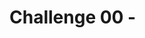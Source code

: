 # Challenge 00 - <Title of Challenge> - Coach's Guide 

**[Home](./README.md)** - [Next Solution >](./Solution-01.md)

## Notes & Guidance

A GitHub account, GitHub Copilot, and VSCode is all that is needed for this hack.  All are free and GitHub Copilot if needed has a free 30 day trial.

- [Create GitHub Account](https://github.com/join)
- [Install Visual Studio Code](../../000-HowToHack/WTH-Common-Prerequisites.md#visual-studio-code)
- [Install GitHub Copilot in VS Code](https://docs.github.com/en/copilot)
  

